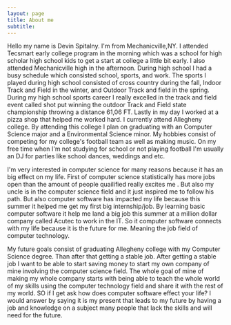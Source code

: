 ```yaml
---
layout: page
title: About me
subtitle: 
---
```

Hello my name is Devin Spitalny. I'm from Mechanicville,NY. I attended Tecsmart early college program in the morning which was a school for high scholar high school kids to get a start at college a little bit early. I also attended Mechanicville high in the afternoon. During high school I had a busy schedule which consisted school, sports, and work. The sports I played during high school consisted of cross country during the fall, Indoor Track and Field in the winter, and Outdoor Track and field in the spring. During my high school sports career I really excelled in the track and field event called shot put winning the outdoor Track and Field state championship throwing a distance 61,06 FT. Lastly in my day I worked at a pizza shop that helped me worked hard. I currently attend Allegheny college. By attending this college I plan on graduating with an Computer Science major and a Environmental Science minor. My hobbies consist of competing for my college's football team as well as making music. On my free time when I'm not studying for school or not playing football I'm usually an DJ for parties like school dances, weddings and etc.

I'm very interested in computer science for many reasons because it has an big effect on my life. First of computer science statistically has more jobs open than the amount of people quailified really excites me . But also my uncle is in the computer science field and it just inspired me to follow his path. But also computer software has impacted my life because this summer it helped me get my first big internship/job. By learning basic computer software it help me land a big job this summer at a million dollar company called Acutec to work in the IT. So it computer software connects with my life because it is the future for me. Meaning the job field of computer technology.

My future goals consist of graduating Allegheny college with my Computer Science degree. Than after that getting a stable job. After getting a stable job I want to be able to start saving money to start my own company of mine involving the computer science field. The whole goal of mine of making my whole company starts with being able to teach the whole world of my skills using the computer technology field and share it with the rest of my world. SO if I get ask how does computer software effect your life? I would answer by saying it is my present that leads to my future by having a job and knowledge on a subject many people that lack the skills and will need for the future.

